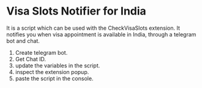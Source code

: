 # Visa Slots Notifier for India
It is a script which can be used with the CheckVisaSlots extension. It notifies you when visa appointment is available in India, through a telegram bot and chat.

1. Create telegram bot.
2. Get Chat ID.
3. update the variables in the script.
4. inspect the extension popup.
5. paste the script in the console.
